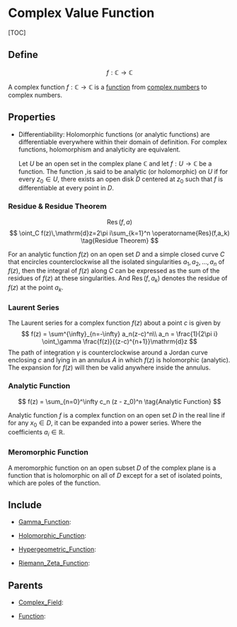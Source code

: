 # Complex Value Function

[TOC]

## Define

$$
f: \mathbb C \to \mathbb C
$$

A complex function $f: \mathbb C \to \mathbb C$ is a [function](./Function.md) from [complex numbers](./Complex_Field.md) to complex numbers.

## Properties

- Differentiability: Holomorphic functions (or analytic functions) are differentiable everywhere within their domain of definition. For complex functions, holomorphism and analyticity are equivalent. 

  Let $U$ be an open set in the complex plane $\mathbb C$ and let $f : U \to \mathbb C$ be a function. The function ,is said to be analytic (or holomorphic) on $U$ if for every $z_0 \in U$, there exists an open disk $D$ centered at $z_0$ such that $f$ is differentiable at every point in $D$.

### Residue & Residue Theorem
$$
\operatorname{Res}(f,a)  \tag{Residue}
$$
$$
\oint_C f(z)\,\mathrm{d}z=2\pi i\sum_{k=1}^n \operatorname{Res}(f,a_k)  \tag{Residue Theorem}
$$

For an analytic function $f(z)$ on an open set $D$ and a simple closed curve $C$ that encircles counterclockwise all the isolated singularities $a_1,a_2,\ldots,a_n$ of $f(z)$, then the integral of $f(z)$ along $C$ can be expressed as the sum of the residues of $f(z)$ at these singularities. And $\operatorname{Res}(f,a_k)$ denotes the residue of $f(z)$ at the point $a_k$.

### Laurent Series

The Laurent series for a complex function $f(z)$ about a point $c$ is given by
$$
f(z) = \sum^{\infty}_{n=-\infty} a_n(z-c)^n\\
a_n = \frac{1}{2\pi i} \oint_\gamma \frac{f(z)}{(z-c)^{n+1}}\mathrm{d}z
$$
The path of integration $\gamma$ is counterclockwise around a Jordan curve enclosing $c$ and lying in an annulus $A$ in which $f(z)$ is holomorphic (analytic). The expansion for $f(z)$ will then be valid anywhere inside the annulus.

### Analytic Function

$$
f(z) = \sum_{n=0}^\infty c_n (z - z_0)^n  \tag{Analytic Function}
$$

Analytic function $f$ is a complex function on an open set $D$ in the real line if for any $x_0 \in D$, it can be expanded into a power series. Where the coefficients $a_i \in \mathbb R$.


### Meromorphic Function

A meromorphic function on an open subset $D$ of the complex plane is a function that is holomorphic on all of $D$ except for a set of isolated points, which are poles of the function.




## Include

- [Gamma_Function](./Gamma_Function.md): 

- [Holomorphic_Function](./Holomorphic_Function.md): 

- [Hypergeometric_Function](./Hypergeometric_Function.md): 

- [Riemann_Zeta_Function](./Riemann_Zeta_Function.md): 

## Parents

- [Complex_Field](./Complex_Field.md): 

- [Function](./Function.md): 


